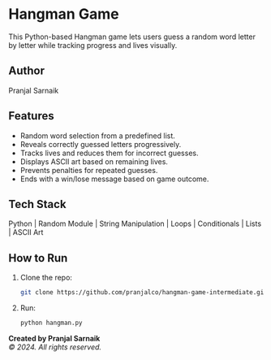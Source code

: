 # Hangman Game
This Python-based Hangman game lets users guess a random word letter by letter while tracking progress and lives visually.

## Author
Pranjal Sarnaik

## Features
- Random word selection from a predefined list.  
- Reveals correctly guessed letters progressively.  
- Tracks lives and reduces them for incorrect guesses.  
- Displays ASCII art based on remaining lives.  
- Prevents penalties for repeated guesses.  
- Ends with a win/lose message based on game outcome.  

## Tech Stack
Python | Random Module | String Manipulation | Loops | Conditionals | Lists | ASCII Art

## How to Run
1. Clone the repo:  
   ```bash  
   git clone https://github.com/pranjalco/hangman-game-intermediate.git

2. Run:
    ```bash  
   python hangman.py

**Created by Pranjal Sarnaik**  
*© 2024. All rights reserved.*